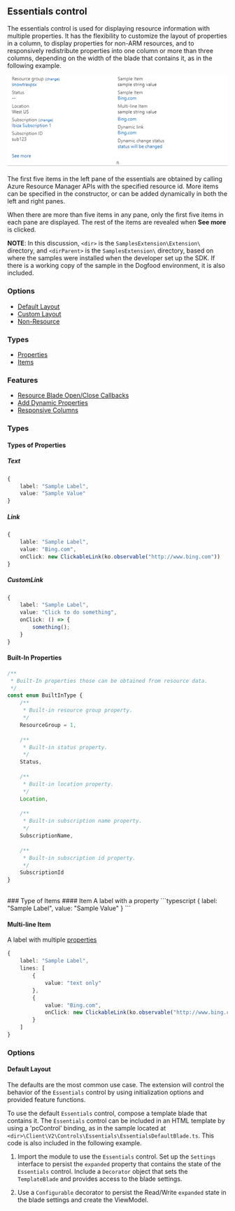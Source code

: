 <a name="essentials-control"></a>
## Essentials control

The essentials control is used for displaying resource information with multiple properties.
It has the flexibility to customize the layout of properties in a column, to display properties for non-ARM resources, and to responsively redistribute properties into one column or more than three columns, depending on the width of the blade that contains it, as in the following example.

![alt-text](../media/portalfx-controls/essentials2.png "Essentials")

The first five items in the left pane of the essentials are obtained by calling Azure Resource Manager APIs with the specified resource id.
More items can be specified in the constructor, or can be added dynamically in both the left and right panes.

When there are more than five items in any pane, only the first five items in each pane are displayed. The rest of the items are revealed when **See more** is clicked.

**NOTE**: In this discussion, `<dir>` is the `SamplesExtension\Extension\` directory, and  `<dirParent>`  is the `SamplesExtension\` directory, based on where the samples were installed when the developer set up the SDK. If there is a working copy of the sample in the Dogfood environment, it is also included.

<a name="essentials-control-options"></a>
### Options
- [Default Layout](#default-layout) 
- [Custom Layout](#custom-layout) 
- [Non-Resource](#non-resource)


<a name="essentials-control-types"></a>
### Types
- [Properties](#essentialsProperties)
- [Items](#essentialsItems)

<a name="essentials-control-features"></a>
### Features
- [Resource Blade Open/Close Callbacks](#essentialsCallbacks)
- [Add Dynamic Properties](#essentialsDynamicProps)
- [Responsive Columns](#responsiveEssentials)


<a name="essentialsProperties"></a>
<a name="essentials-control-types"></a>
### Types

<a name="essentials-control-types-types-of-properties"></a>
#### Types of Properties

<a name="essentials-control-types-types-of-properties-text"></a>
##### Text
```typescript
{
    label: "Sample Label",
    value: "Sample Value"
}
```
<a name="essentials-control-types-types-of-properties-link"></a>
##### Link
```typescript
{
    lable: "Sample Label",
    value: "Bing.com",
    onClick: new ClickableLink(ko.observable("http://www.bing.com"))
}
```
<a name="essentials-control-types-types-of-properties-customlink"></a>
##### CustomLink
```typescript
{
    label: "Sample Label",
    value: "Click to do something",
    onClick: () => {
        something();
    }
}
```
<a name="essentials-control-types-built-in-properties"></a>
#### Built-In Properties

```typescript
/**
 * Built-In properties those can be obtained from resource data.
 */
const enum BuiltInType {
    /**
     * Built-in resource group property.
     */
    ResourceGroup = 1,

    /**
     * Built-in status property.
     */
    Status,

    /**
     * Built-in location property.
     */
    Location,

    /**
     * Built-in subscription name property.
     */
    SubscriptionName,

    /**
     * Built-in subscription id property.
     */
    SubscriptionId
}
```
<br>
<a name="essentialsItems"></a>
<a name="essentials-control-type-of-items"></a>
### Type of Items
<a name="essentials-control-type-of-items-item"></a>
#### Item
  A label with a property
```typescript
{
	label: "Sample Label",
    value: "Sample Value"
}
```

<a name="essentials-control-type-of-items-multi-line-item"></a>
#### Multi-line Item
A label with multiple [properties](#essentialsProperties)
```typescript
{
    label: "Sample Label",
    lines: [
    	{
            value: "text only"
        },
        {
            value: "Bing.com",
            onClick: new ClickableLink(ko.observable("http://www.bing.com"))
        }
    ]
}
```

<a name="essentials-control-options"></a>
### Options

<a name="essentials-control-options-default-layout"></a>
#### Default Layout

The defaults are the most common use case. The extension will control the behavior of the `Essentials` control by using initialization options and provided feature functions.

To use the default `Essentials` control, compose a template blade that contains it. The  `Essentials` control can be included in an HTML template by using a 'pcControl' binding, as in the sample located at `<dir>\Client\V2\Controls\Essentials\EssentialsDefaultBlade.ts`. This code is also included in the following example.

<!-- 
```typescript

export interface Settings {
expanded: boolean;
}

/*
 * Most common usage of essentials with a resourceId.
 * It has fixed order of specific resource related items.
 * This sample creates an essentials with resourceId and adds some items dynamically after the essentials control is initially rendered.
 */
@TemplateBlade.Decorator({
htmlTemplate: `<div data-bind="pcControl: essentials"></div>`
})
// The 'Configurable' decorator is applied here so the Blade can persist the 'expanded' property of the essentials control.
@TemplateBlade.Configurable.Decorator()
export class EssentialsDefaultBlade {

```  -->
<!-- TODO: Determine how to include the samples in gitHub. Otherwise, the reader can use the annotated code that was shipped with the SDK.  It contains all of the bookmarks for the snippets  -->

1. Import the module to use the `Essentials` control. Set up the `Settings` interface to persist the `expanded` property that contains the state of the `Essentials` control. Include a `Decorator` object that sets the `TemplateBlade` and provides access to the blade settings. 

1. Use a `Configurable` decorator to persist the Read/Write `expanded` state in the blade settings and create the ViewModel. 

    <!--
    ```typescript

public title = ClientResources.essentialsDefaultEssentials;
public subtitle = ClientResources.controls;

public context: TemplateBlade.Context<void, DataContext> & TemplateBlade.Configurable.Context<Settings>;

/**
 * View model for the essentials.
 */
public essentials: Essentials.ViewModel;

/**
 * Creating an essentials and using data-loading for the blade.
 * Note that it is returning a Promise of AJAX calling function.
 */
public onInitialize(): Q.Promise<void> {
    const { container, configuration } = this.context;

    // Create an essentials
    this._initializeControl();

    // Read from the blade settings and set "expand" state value for the essentials
    const configValues = configuration.getValues();
    if (typeof configValues.settings.expanded === "boolean") {
        this.essentials.expanded(configValues.settings.expanded);
    }

    // Update the blade settings when "expanded" value is changed
    this.essentials.expanded.subscribe(container, (expanded) => {
        configuration.updateValues({
            settings: { expanded }
        });
    });

    // Once the Essentials control is instantiated, this Blade contains enough UI that it can remove the blocking loading indicator
    container.revealContent();

    //essentials#addDynamicProps
    // Sample AJAX Action
    let clickCounter = 0;
    return sampleAJAXFunction()
        .then((results: any) => {
            // Generate array of Essentials.Item | Essentials.MultiLineItem from the results
            const items: ((Essentials.Item | Essentials.MultiLineItem)[]) = results.map((data: any): Essentials.Item | Essentials.MultiLineItem => {
                switch (data.type) {
                    case "connectionString":
                        const connectionString = ko.observable(ClientResources.essentialsConnectionStringValue);
                        return {
                            label: data.label,
                            value: connectionString,
                            onClick: () => {
                                connectionString(data.value);
                            }
                        };
                    case "text":
                        return {
                            label: data.label,
                            value: data.value,
                            icon: {
                                image: MsPortalFx.Base.Images.SmileyHappy(),
                                position: Essentials.IconPosition.Right
                            }
                        };
                    case "url":
                        return {
                            label: data.label,
                            value: data.value,
                            onClick: new ClickableLink(ko.observable(data.url))
                        };
                    case "changeStatus":
                        return {
                            label: data.label,
                            value: data.value,
                            onClick: () => {
                                this.essentials.modifyStatus(`${++clickCounter} ${ClientResources.essentialsTimesClicked}!`);
                            }
                        };
                }
            });

            // Dynamically adding generated items to the essentials
            this.essentials.addDynamicProperties(
                // Add first two items to the left
                items.slice(0, 2),
                // Add next two items to the right
                items.slice(2, 4)
            );
        });
    //essentials#addDynamicProps
}

``` -->

1. Define the `_initializeControl` method that initializes the control.

#### Custom Layout

The custom layout allows the extension to change freely the layout order of built-in and other properties. The extension will control the behavior of the `Essentials` control by using initialization options and provided feature functions.

To use the custom layout `essentials` control, compose a template blade that contains it.   The  `Essentials` control can be included in an HTML template by using a 'pcControl' binding, as in the sample located at `<dir>\Client\V2\Controls\Essentials\EssentialsCustomLayoutBlade.ts`. This code is also included in the following example. 

<!--
```typescript

export interface Settings {
expanded: boolean;
}

/*
 * Mostly similar to EssentialsDefaultBlade sample.
 * Unlike the default one, this sample shows the way to change orders of resource-related and user-defined items.
 */
@TemplateBlade.Decorator({
htmlTemplate: `<div data-bind="pcControl: essentials"></div>`
})
// The 'Configurable' decorator is applied here so the Blade can persist the 'expanded' property of the essentials control.
@TemplateBlade.Configurable.Decorator()
export class EssentialsCustomLayoutBlade {

``` -->

1. Import the module to use the `Essentials` control. Set up the `Settings` interface to persist the `expanded` property that contains the state of the `Essentials` control. Include a `Decorator` object that sets the `TemplateBlade` and provides access to the blade settings. 

1. Use a `Configurable` decorator to persist the Read/Write `expanded` state in the blade settings and create the ViewModel. 

<!--
```typescript

public title = ClientResources.essentialsCustomLayoutEssentials;
public subtitle = ClientResources.controls;

public context: TemplateBlade.Context<void, DataContext> & TemplateBlade.Configurable.Context<Settings>;

/**
 * View model for the essentials.
 */
public essentials: Essentials.ViewModel;

/**
 * Creating an essentials and not using data-loading for the blade.
 */
public onInitialize(): Q.Promise<void> {
    const { container, configuration } = this.context;

    // Create an essentials
    this._initializeControl();

    // Read from the blade settings and set "expand" state value for the essentials
    const configValues = configuration.getValues();
    if (typeof configValues.settings.expanded === "boolean") {
        this.essentials.expanded(configValues.settings.expanded);
    }

    // Update the blade settings when "expanded" value is changed
    this.essentials.expanded.subscribe(container, (expanded) => {
        configuration.updateValues({
            settings: { expanded }
        });
    });

    // Once the Essentials control is instantiated, this Blade contains enough UI that it can remove the blocking loading indicator
    container.revealContent();

    // Does not use data-loading for the blade.
    return Q();
}

```  -->

1. Define the `_initializeControl` that initializes the control.

<!--
```typescript

/**
 * Initializes the Essentials control.
 */
private _initializeControl(): void {
    let clickCounter = 0;
    this.essentials =  Essentials.create(this.context.container, {
        resourceId: "/subscriptions/sub123/resourcegroups/snowtraxpsx/providers/Microsoft.Test/snowmobiles/snowtraxpsx600",
        left: [
            Essentials.BuiltInType.Status,
            {
                label: ClientResources.essentialsItem,
                value: ClientResources.essentialsSampleString
            },
            Essentials.BuiltInType.ResourceGroup,
            {
                label: ClientResources.essentialsDynamicChangeStatus,
                value: ClientResources.essentialsStatusWillBeChanged,
                onClick: () => {
                    this.essentials.modifyStatus(`${++clickCounter} ${ClientResources.essentialsTimesClicked}!`);
                }
            },
            {
                label: ClientResources.essentialsItem,
                value: "Bing.com",
                onClick: new ClickableLink(ko.observable("http://www.bing.com"))
            }
        ],
        right: [
            Essentials.BuiltInType.Location,
            {
                label: ClientResources.essentialsItem,
                value: ClientResources.essentialsSampleString
            },
            Essentials.BuiltInType.SubscriptionId,
            Essentials.BuiltInType.SubscriptionName
        ],
        onBladeOpen: (origin: Essentials.BuiltInType) => {
            switch (origin) {
                case Essentials.BuiltInType.ResourceGroup:
                    this.essentials.modifyStatus(ClientResources.essentialsResourceGroupOpened);
                    break;
                case Essentials.BuiltInType.SubscriptionName:
                    this.essentials.modifyStatus(ClientResources.essentialsSubscriptionOpened);
                    break;
            }
        },
        onBladeClose: (origin: Essentials.BuiltInType) => {
            switch (origin) {
                case Essentials.BuiltInType.ResourceGroup:
                    this.essentials.modifyStatus(ClientResources.essentialsResourceGroupClosed);
                    break;
                case Essentials.BuiltInType.SubscriptionName:
                    this.essentials.modifyStatus(ClientResources.essentialsSubscriptionClosed);
                    break;
            }
        }
    });
}

``` -->

#### Non-Resource

Non-resource essentials allow an extension to use the essentials without a resource id. It can change layout orders of all properties freely. The extension will control the behavior of the `Essentials` control by using initialization options and provided feature functions.

To use the Non-resource `essentials` control, compose a template blade that contains it.   The  `Essentials` control can be included in an HTML template by using a 'pcControl' binding, as in the sample located at `<dir>\Client\V2\Controls\Essentials\EssentialsNonResourceBlade.ts`. This code is also included in the following example. 

1. Import the module to use the `Essentials` control. Set up the `Settings` interface to persist the `expanded` property that contains the state of the `Essentials` control. Include a `Decorator` object that sets the `TemplateBlade` and provides access to the blade settings. 

<!--
```typescript

export interface Settings {
expanded: boolean;
}

/*
 * Essentials sample without a resourceId.
 * Since there is no resource items, all items should be provided by the author.
 */
@TemplateBlade.Decorator({
htmlTemplate: `<div data-bind="pcControl: essentials"></div>`
})
// The 'Configurable' decorator is applied here so the Blade can persist the 'expanded' property of the essentials control.
@TemplateBlade.Configurable.Decorator()
export class EssentialsNonResourceBlade {

``` -->

1. Use a `Configurable` decorator to persist the Read/Write `expanded` state in the blade settings and create the ViewModel.

<!--
```typescript

public title = ClientResources.essentialsNonResourceEssentials;
public subtitle = ClientResources.controls;

public context: TemplateBlade.Context<void, DataContext> & TemplateBlade.Configurable.Context<Settings>;

/**
 * View model for the essentials.
 */
public essentials: Essentials.ViewModel;

/**
 * Custom Status.
 */
private _customStatus: KnockoutObservable<string> = ko.observable(null);

/**
 * Creating an essentials and not using data-loading for the blade.
 */
public onInitialize(): Q.Promise<void> {
    const { container, configuration } = this.context;

    // Create an essentials
    this._initializeControl();

    // Read from the blade settings and set "expand" state value for the essentials
    const configValues = configuration.getValues();
    if (typeof configValues.settings.expanded === "boolean") {
        this.essentials.expanded(configValues.settings.expanded);
    }

    // Update the blade settings when "expanded" value is changed
    this.essentials.expanded.subscribe(container, (expanded) => {
        configuration.updateValues({
            settings: { expanded }
        });
    });

    // Once the Essentials control is instantiated, this Blade contains enough UI that it can remove the blocking loading indicator
    container.revealContent();

    // Does not use data-loading for the blade.
    return Q();
}

``` -->

1. Define the `_initializeControl` that initializes the control.

<!--
```typescript

/**
 * Initializes the Essentials control.
 */
private _initializeControl(): void {
    let clickCounter = 0;
    this.essentials = Essentials.create(this.context.container, {
        left: [
            {
                label: ClientResources.essentialsItem,
                value: ClientResources.essentialsSampleString
            },
            {
                label: ClientResources.essentialsDynamicChangeStatus,
                value: ClientResources.essentialsStatusWillBeChanged,
                onClick: () => {
                    this._customStatus(`${++clickCounter} ${ClientResources.essentialsTimesClicked}!`);
                }
            },
            {
                label: ClientResources.essentialsItem,
                value: "Bing.com",
                onClick: new ClickableLink(ko.observable("http://www.bing.com"))
            },
            {
                label: ClientResources.essentialsItem,
                value: ClientResources.essentialsSampleString
            },
            {
                label: ClientResources.essentialsItem,
                value: ClientResources.essentialsSampleString
            }
        ],
        right: [
            {
                label: ClientResources.essentialsCustomStatus,
                value: this._customStatus
            },
            {
                label: ClientResources.essentialsItem,
                value: "Bing.com",
                onClick: new ClickableLink(ko.observable("http://www.bing.com"))
            },
            {
                label: ClientResources.essentialsItem,
                value: "Bing.com",
                onClick: new ClickableLink(ko.observable("http://www.bing.com"))
            },
            {
                label: ClientResources.essentialsItem,
                value: ClientResources.essentialsSampleString
            },
            {
                label: ClientResources.essentialsItem,
                value: ClientResources.essentialsSampleString
            }
        ]
    });
}

``` -->

### Features

<a name="essentialsCallbacks"></a>
#### Resource Blade Open/Close Callbacks

Resource blade open/close callback functions are provided and can be used for logging telemetry or some other needed tasks.

Note that this feature is not available in `NonResource` essentials.

`\Client\V2\Controls\Essentials\EssentialsDefaultBlade.ts`

<!--
```typescript

onBladeOpen: (origin: Essentials.BuiltInType) => {
    switch (origin) {
        case Essentials.BuiltInType.ResourceGroup:
            this.essentials.modifyStatus(ClientResources.essentialsResourceGroupOpened);
            break;
        case Essentials.BuiltInType.SubscriptionName:
            this.essentials.modifyStatus(ClientResources.essentialsSubscriptionOpened);
            break;
    }
},
onBladeClose: (origin: Essentials.BuiltInType) => {
    switch (origin) {
        case Essentials.BuiltInType.ResourceGroup:
            this.essentials.modifyStatus(ClientResources.essentialsResourceGroupClosed);
            break;
        case Essentials.BuiltInType.SubscriptionName:
            this.essentials.modifyStatus(ClientResources.essentialsSubscriptionClosed);
            break;
    }
}

``` -->

<a name="essentialsDynamicProps"></a>
#### Add Dynamic Properties

`\Client\V2\Controls\Essentials\EssentialsDefaultBlade.ts`

<!--
```typescript

// Sample AJAX Action
let clickCounter = 0;
return sampleAJAXFunction()
    .then((results: any) => {
        // Generate array of Essentials.Item | Essentials.MultiLineItem from the results
        const items: ((Essentials.Item | Essentials.MultiLineItem)[]) = results.map((data: any): Essentials.Item | Essentials.MultiLineItem => {
            switch (data.type) {
                case "connectionString":
                    const connectionString = ko.observable(ClientResources.essentialsConnectionStringValue);
                    return {
                        label: data.label,
                        value: connectionString,
                        onClick: () => {
                            connectionString(data.value);
                        }
                    };
                case "text":
                    return {
                        label: data.label,
                        value: data.value,
                        icon: {
                            image: MsPortalFx.Base.Images.SmileyHappy(),
                            position: Essentials.IconPosition.Right
                        }
                    };
                case "url":
                    return {
                        label: data.label,
                        value: data.value,
                        onClick: new ClickableLink(ko.observable(data.url))
                    };
                case "changeStatus":
                    return {
                        label: data.label,
                        value: data.value,
                        onClick: () => {
                            this.essentials.modifyStatus(`${++clickCounter} ${ClientResources.essentialsTimesClicked}!`);
                        }
                    };
            }
        });

        // Dynamically adding generated items to the essentials
        this.essentials.addDynamicProperties(
            // Add first two items to the left
            items.slice(0, 2),
            // Add next two items to the right
            items.slice(2, 4)
        );
    });

``` -->

As the above code shows, the sample AJAX response contains 4 properties. First 2 items are added to left pane and last 2 items are added to right pane.

<a name="responsiveEssentials"></a>
#### Responsive Columns

`\Client\V2\Controls\Essentials\EssentialsResponsiveBlade.ts`

<!--
```typescript

this.essentials =  Essentials.create(this.context.container, {
    responsiveColumns: true,
    resourceId: "/subscriptions/sub123/resourcegroups/snowtraxpsx/providers/Microsoft.Test/snowmobiles/snowtraxpsx600",
    additionalRight: [{
        label: ClientResources.essentialsItem,
        value: ClientResources.essentialsSampleString
    }, {
        label: ClientResources.essentialsItem,
        value: "Bing.com",
        onClick: new ClickableLink(ko.observable("http://www.bing.com"))
    }, {
        label: ClientResources.essentialsMultiLineItem,
        lines: [{
            value: ClientResources.essentialsSampleString
        }, {
            value: "Bing.com",
            onClick: new ClickableLink(ko.observable("http://www.bing.com"))
        }]
    }],
    onBladeOpen: (origin: Essentials.BuiltInType) => {
        switch (origin) {
            case Essentials.BuiltInType.ResourceGroup:
                this.essentials.modifyStatus(ClientResources.essentialsResourceGroupOpened);
                break;
            case Essentials.BuiltInType.SubscriptionName:
                this.essentials.modifyStatus(ClientResources.essentialsSubscriptionOpened);
                break;
        }
    },
    onBladeClose: (origin: Essentials.BuiltInType) => {
        switch (origin) {
            case Essentials.BuiltInType.ResourceGroup:
                this.essentials.modifyStatus(ClientResources.essentialsResourceGroupClosed);
                break;
            case Essentials.BuiltInType.SubscriptionName:
                this.essentials.modifyStatus(ClientResources.essentialsSubscriptionClosed);
                break;
        }
    }
});

``` -->

The optional `boolean` property `responsiveColumns` can be specified to `true` to use responsive columns feature.

`Small` sized blade will contain single column and full screen will contain multiple number of columns depends on the blade's width.